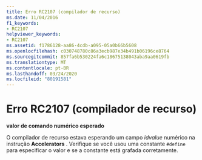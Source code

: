 ```yaml
---
title: Erro RC2107 (compilador de recurso)
ms.date: 11/04/2016
f1_keywords:
- RC2107
helpviewer_keywords:
- RC2107
ms.assetid: f1786128-aa86-4cdb-a095-05a0b66b5608
ms.openlocfilehash: c030748780c86a3ecb987e34b491b06196ce8764
ms.sourcegitcommit: 857fa6b530224fa6c18675138043aba9aa0619fb
ms.translationtype: MT
ms.contentlocale: pt-BR
ms.lasthandoff: 03/24/2020
ms.locfileid: "80191581"
---
```

# <a name="resource-compiler-error-rc2107"></a>Erro RC2107 (compilador de recurso)

**valor de comando numérico esperado**

O compilador de recurso estava esperando um campo *idvalue* numérico na instrução **Accelerators** . Verifique se você usou uma constante `#define` para especificar o valor e se a constante está grafada corretamente.
